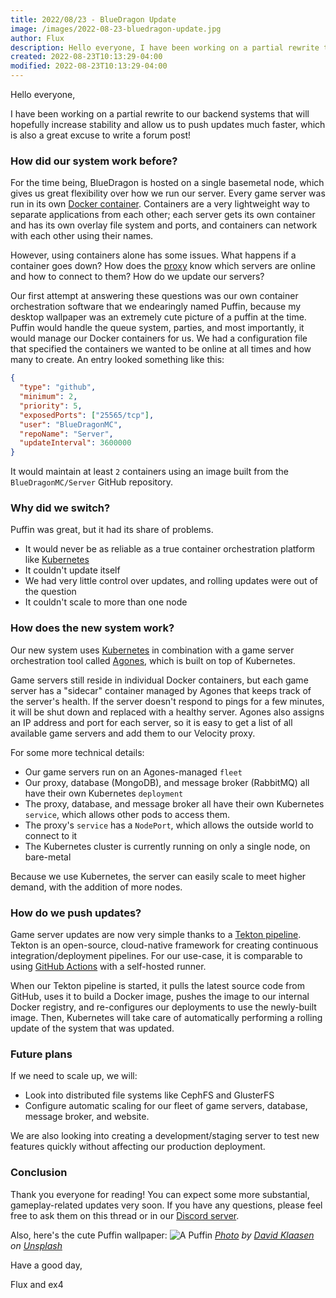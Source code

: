 ```yaml
---
title: 2022/08/23 - BlueDragon Update
image: /images/2022-08-23-bluedragon-update.jpg
author: Flux
description: Hello everyone, I have been working on a partial rewrite to our backend systems that will hopefully increase stability and allow us to push updates much faster.
created: 2022-08-23T10:13:29-04:00
modified: 2022-08-23T10:13:29-04:00
---
```


Hello everyone,

I have been working on a partial rewrite to our backend systems that will hopefully increase stability and allow us to push updates much faster, which is also a great excuse to write a forum post!

### How did our system work before?

For the time being, BlueDragon is hosted on a single basemetal node, which gives us great flexibility over how we run our server. Every game server was run in its own [Docker container](https://docker.com). Containers are a very lightweight way to separate applications from each other; each server gets its own container and has its own overlay file system and ports, and containers can network with each other using their names.

However, using containers alone has some issues. What happens if a container goes down? How does the [proxy](https://velocitypowered.com/) know which servers are online and how to connect to them? How do we update our servers?

Our first attempt at answering these questions was our own container orchestration software that we endearingly named Puffin, because my desktop wallpaper was an extremely cute picture of a puffin at the time. Puffin would handle the queue system, parties, and most importantly, it would manage our Docker containers for us. We had a configuration file that specified the containers we wanted to be online at all times and how many to create. An entry looked something like this:

```json
{
  "type": "github",
  "minimum": 2,
  "priority": 5,
  "exposedPorts": ["25565/tcp"],
  "user": "BlueDragonMC",
  "repoName": "Server",
  "updateInterval": 3600000
}
```

It would maintain at least `2` containers using an image built from the `BlueDragonMC/Server` GitHub repository.

### Why did we switch?

Puffin was great, but it had its share of problems.

- It would never be as reliable as a true container orchestration platform like [Kubernetes](https://kubernetes.io)
- It couldn't update itself
- We had very little control over updates, and rolling updates were out of the question
- It couldn't scale to more than one node

### How does the new system work?

Our new system uses [Kubernetes](https://kubernetes.io) in combination with a game server orchestration tool called [Agones](https://agones.dev), which is built on top of Kubernetes.

Game servers still reside in individual Docker containers, but each game server has a "sidecar" container managed by Agones that keeps track of the server's health. If the server doesn't respond to pings for a few minutes, it will be shut down and replaced with a healthy server. Agones also assigns an IP address and port for each server, so it is easy to get a list of all available game servers and add them to our Velocity proxy.

For some more technical details:

- Our game servers run on an Agones-managed `fleet`
- Our proxy, database (MongoDB), and message broker (RabbitMQ) all have their own Kubernetes `deployment`
- The proxy, database, and message broker all have their own Kubernetes `service`, which allows other pods to access them.
- The proxy's `service` has a `NodePort`, which allows the outside world to connect to it
- The Kubernetes cluster is currently running on only a single node, on bare-metal

Because we use Kubernetes, the server can easily scale to meet higher demand, with the addition of more nodes.

### How do we push updates?

Game server updates are now very simple thanks to a [Tekton pipeline](https://tekton.dev). Tekton is an open-source, cloud-native framework for creating continuous integration/deployment pipelines. For our use-case, it is comparable to using [GitHub Actions](https://github.com/features/actions) with a self-hosted runner.

When our Tekton pipeline is started, it pulls the latest source code from GitHub, uses it to build a Docker image, pushes the image to our internal Docker registry, and re-configures our deployments to use the newly-built image. Then, Kubernetes will take care of automatically performing a rolling update of the system that was updated.

### Future plans

If we need to scale up, we will:

- Look into distributed file systems like CephFS and GlusterFS
- Configure automatic scaling for our fleet of game servers, database, message broker, and website.

We are also looking into creating a development/staging server to test new features quickly without affecting our production deployment.

### Conclusion

Thank you everyone for reading! You can expect some more substantial, gameplay-related updates very soon. If you have any questions, please feel free to ask them on this thread or in our [Discord server](https://discord.gg/3gvSPdW).

Also, here's the cute Puffin wallpaper:
![A Puffin](/images/2022-08-23-bluedragon-update.jpg)
_[Photo](https://unsplash.com/photos/b1NFkUR-3Fg) by [David Klaasen](https://unsplash.com/@davidklaasen) on [Unsplash](https://unsplash.com)_

Have a good day,

Flux and ex4
